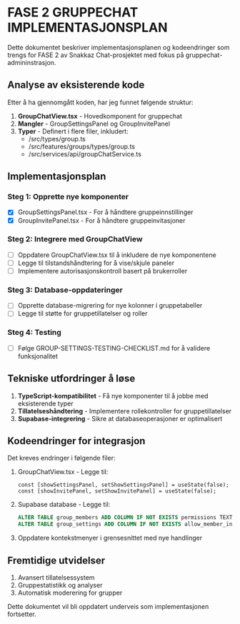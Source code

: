 # FASE 2 GRUPPECHAT IMPLEMENTASJONSPLAN

Dette dokumentet beskriver implementasjonsplanen og kodeendringer som trengs for FASE 2 av Snakkaz Chat-prosjektet med fokus på gruppechat-admininstrasjon.

## Analyse av eksisterende kode

Etter å ha gjennomgått koden, har jeg funnet følgende struktur:

1. **GroupChatView.tsx** - Hovedkomponent for gruppechat 
2. **Mangler** - GroupSettingsPanel og GroupInvitePanel
3. **Typer** - Definert i flere filer, inkludert:
   - /src/types/group.ts
   - /src/features/groups/types/group.ts
   - /src/services/api/groupChatService.ts

## Implementasjonsplan

### Steg 1: Opprette nye komponenter
- [x] GroupSettingsPanel.tsx - For å håndtere gruppeinnstillinger
- [x] GroupInvitePanel.tsx - For å håndtere gruppeinvitasjoner

### Steg 2: Integrere med GroupChatView
- [ ] Oppdatere GroupChatView.tsx til å inkludere de nye komponentene
- [ ] Legge til tilstandshåndtering for å vise/skjule paneler
- [ ] Implementere autorisasjonskontroll basert på brukerroller

### Steg 3: Database-oppdateringer
- [ ] Opprette database-migrering for nye kolonner i gruppetabeller
- [ ] Legge til støtte for gruppetillatelser og roller

### Steg 4: Testing
- [ ] Følge GROUP-SETTINGS-TESTING-CHECKLIST.md for å validere funksjonalitet

## Tekniske utfordringer å løse

1. **TypeScript-kompatibilitet** - Få nye komponenter til å jobbe med eksisterende typer
2. **Tillatelseshåndtering** - Implementere rollekontroller for gruppetillatelser
3. **Supabase-integrering** - Sikre at databaseoperasjoner er optimalisert

## Kodeendringer for integrasjon

Det kreves endringer i følgende filer:

1. GroupChatView.tsx - Legge til:
   ```tsx
   const [showSettingsPanel, setShowSettingsPanel] = useState(false);
   const [showInvitePanel, setShowInvitePanel] = useState(false);
   ```

2. Supabase database - Legge til:
   ```sql
   ALTER TABLE group_members ADD COLUMN IF NOT EXISTS permissions TEXT[];
   ALTER TABLE group_settings ADD COLUMN IF NOT EXISTS allow_member_invites BOOLEAN DEFAULT false;
   ```

3. Oppdatere kontekstmenyer i grensesnittet med nye handlinger

## Fremtidige utvidelser

1. Avansert tillatelsessystem
2. Gruppestatistikk og analyser
3. Automatisk moderering for grupper

Dette dokumentet vil bli oppdatert underveis som implementasjonen fortsetter.
